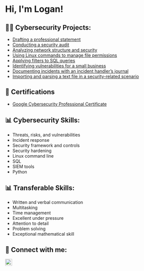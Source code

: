 <h1>Hi, I'm Logan! </h1>

<h2>👨‍💻 Cybersecurity Projects:</h2>


  - [Drafting a professional statement](https://github.com/logan07cosby/DraftingProfessionalStatement)
  - [Conducting a security audit](https://github.com/logan07cosby/ConductingSecurityAudit)
  - [Analyzing network structure and security](https://github.com/joshmadakor1/Algorithms-Practice)
  - [Using Linux commands to manage file permissions](https://github.com/joshmadakor1/Algorithms-Practice)
  - [Applying filters to SQL queries](https://github.com/joshmadakor1/Algorithms-Practice)
  - [Identifying vulnerabilities for a small business](https://github.com/joshmadakor1/Algorithms-Practice)
  - [Documenting incidents with an incident handler’s journal](https://github.com/joshmadakor1/Algorithms-Practice)
  - [Importing and parsing a text file in a security-related scenario](https://github.com/joshmadakor1/Algorithms-Practice)

<h2>📄 Certifications</h2>

- [Google Cybersecurity Professional Certificate](https://coursera.org/share/3ffe495d707f6ea83b3b43e7f273e1b7)

<h2>📊 Cybersecurity Skills:</h2>

  - Threats, risks, and vulnerabilities
  - Incident response 
  - Security framework and controls
  - Security hardening
  - Linux command line
  - SQL
  - SIEM tools
  - Python
  <h2>📊 Transferable Skills:</h2>
  
  - Written and verbal communication 
  - Multitasking 
  - Time management
  - Excellent under pressure 
  - Attention to detail
  - Problem solving 
  - Exceptional mathematical skill
  
  


<h2> 🤳 Connect with me:</h2>



[<img align="left" alt="JoshMadakor | LinkedIn" width="22px" src="https://cdn.jsdelivr.net/npm/simple-icons@v3/icons/linkedin.svg" />][linkedin]




[linkedin]: https://www.linkedin.com/in/logan-cosby-12b6a6301/

<!--
**joshmadakor1/joshmadakor1** is a ✨ _special_ ✨ repository because its `README.md` (this file) appears on your GitHub profile.

Here are some ideas to get you started:

- 🔭 I’m currently working on ...
- 🌱 I’m currently learning ...
- 👯 I’m looking to collaborate on ...
- 🤔 I’m looking for help with ...
- 💬 Ask me about ...
- 📫 How to reach me: ...
- 😄 Pronouns: ...
- ⚡ Fun fact: ...
-->
